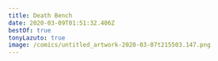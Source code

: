 ```yaml
---
title: Death Bench
date: 2020-03-09T01:51:32.406Z
bestOf: true
tonyLazuto: true
image: /comics/untitled_artwork-2020-03-07t215503.147.png
---
```

